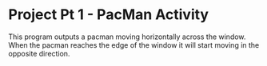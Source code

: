 # Project Pt 1 - PacMan Activity
This program outputs a pacman moving horizontally across the window.  When the pacman reaches the edge of the window it will start moving in the opposite direction.
